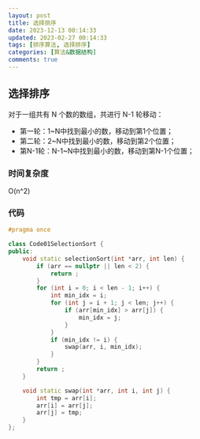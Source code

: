 ```yaml
---
layout: post
title: 选择排序
date: 2023-12-13 00:14:33
updated: 2023-02-27 00:14:33
tags: [排序算法, 选择排序]
categories: [算法&数据结构]
comments: true
---
```


## 选择排序

对于一组共有 N 个数的数组，共进行 N-1 轮移动：

- 第一轮：1~N中找到最小的数，移动到第1个位置；
- 第二轮：2~N中找到最小的数，移动到第2个位置；
- 第N-1轮：N-1~N中找到最小的数，移动到第N-1个位置；

### 时间复杂度

O(n^2)

### 代码

```c++
#pragma once

class Code01SelectionSort {
public:
	void static selectionSort(int *arr, int len) {
		if (arr == nullptr || len < 2) {
			return ;
		}
		for (int i = 0; i < len - 1; i++) {
			int min_idx = i;
			for (int j = i + 1; j < len; j++) {
				if (arr[min_idx] > arr[j]) {
					min_idx = j;
				}
			}
			if (min_idx != i) {
				swap(arr, i, min_idx);
			}
		}
		return ;
	}

	void static swap(int *arr, int i, int j) {
		int tmp = arr[i];
		arr[i] = arr[j];
		arr[j] = tmp;
	}
};
```

